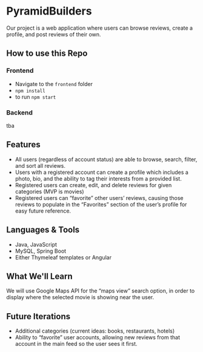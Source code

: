 # PyramidBuilders

Our project is a web application where users can browse reviews, create a profile, and post reviews of their own.

## How to use this Repo

### Frontend

- Navigate to the `frontend` folder
- `npm install`
- to run `npm start`

### Backend

tba

## Features

- All users (regardless of account status) are able to browse, search, filter, and sort all reviews.
- Users with a registered account can create a profile which includes a photo, bio, and the ability to tag their interests from a provided list.
- Registered users can create, edit, and delete reviews for given categories (MVP is movies)
- Registered users can “favorite” other users’ reviews, causing those reviews to populate in the “Favorites” section of the user’s profile for easy future reference.

## Languages & Tools

- Java, JavaScript
- MySQL, Spring Boot
- Either Thymeleaf templates or Angular

## What We'll Learn

We will use Google Maps API for the “maps view” search option, in order to display where the selected movie is showing near the user.

## Future Iterations

- Additional categories (current ideas: books, restaurants, hotels)
- Ability to “favorite” user accounts, allowing new reviews from that account in the main feed so the user sees it first.
